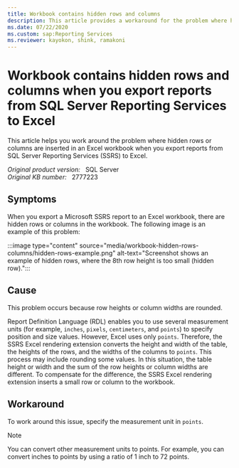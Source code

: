 ```yaml
---
title: Workbook contains hidden rows and columns
description: This article provides a workaround for the problem where hidden rows or columns are inserted in an Excel workbook when you export reports from SQL Server Reporting Services to Excel.
ms.date: 07/22/2020
ms.custom: sap:Reporting Services
ms.reviewer: kayokon, shink, ramakoni
---
```

# Workbook contains hidden rows and columns when you export reports from SQL Server Reporting Services to Excel

This article helps you work around the problem where hidden rows or columns are inserted in an Excel workbook when you export reports from SQL Server Reporting Services (SSRS) to Excel.

_Original product version:_ &nbsp; SQL Server  
_Original KB number:_ &nbsp; 2777223

## Symptoms

When you export a Microsoft SSRS report to an Excel workbook, there are hidden rows or columns in the workbook. The following image is an example of this problem:

:::image type="content" source="media/workbook-hidden-rows-columns/hidden-rows-example.png" alt-text="Screenshot shows an example of hidden rows, where the 8th row height is too small (hidden row).":::

## Cause

This problem occurs because row heights or column widths are rounded.

Report Definition Language (RDL) enables you to use several measurement units (for example, `inches`, `pixels`, `centimeters`, and `points`) to specify position and size values. However, Excel uses only `points`. Therefore, the SSRS Excel rendering extension converts the height and width of the table, the heights of the rows, and the widths of the columns to `points`. This process may include rounding some values. In this situation, the table height or width and the sum of the row heights or column widths are different. To compensate for the difference, the SSRS Excel rendering extension inserts a small row or column to the workbook.

## Workaround

To work around this issue, specify the measurement unit in `points`.

> [!NOTE]
> You can convert other measurement units to points. For example, you can convert inches to points by using a ratio of 1 inch to 72 points.
